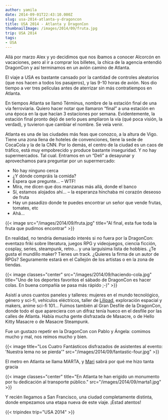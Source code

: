 ```yaml
---
author: yamila
date: 2014-09-01T22:43:10.000Z
slug: usa-2014-atlanta-y-dragoncon
title: USA 2014 - Atlanta y DragonCon
thumbnailImage: /images/2014/09/fruta.jpg
trip: USA 2014
tags:
- USA
---
```



Allá por marzo Alex y yo decidimos que nos íbamos a conocer Alcorcón en vacaciones, pero al ir a comprar los billetes, la chica de la agencia entendió DragonCon y así terminamos en un avión camino de Atlanta.

El viaje a USA es bastante cansado por la cantidad de controles aleatorios (que nos hacen a todos los pasajeros), y las 9-10 horas de avión. Nos dio tiempo a ver tres películas antes de aterrizar sin más contratiempos en Atlanta.

En tiempos Atlanta se llamó Términus, nombre de la estación final de una vía ferroviaria. Quiero hacer notar que llamaron “final” a una estación en una época en la que hacían 3 estaciones por semana. Evidentemente, la estación final pronto dejó de serlo pues ampliaron la vía (qué poca visión, la verdad), y tuvieron que cambiar el nombre. Se veía venir.

Atlanta es una de las ciudades más feas que conozco, a la altura de Vigo. Tiene una zona llena de hoteles de convenciones, tiene la sede de CocaCola y la de la CNN. Por lo demás, el centro de la ciudad es un caos de tráfico, está muy empobrecido y produce bastante inseguridad. Y no hay supermercados. Tal cual. Entramos en un “Deli” a desayunar y aprovechamos para preguntar por un supermercado:

- No hay ninguno cerca
- ¿Y dónde compráis la comida?
- Espera que pregunte... – WTF!
- Mira, me dicen que dos manzanas más allá, donde el banco
- Sí, estamos alojados ahí... – la esperanza hinchaba mi corazón deseoso de fruta
- Hay un pasadizo donde te puedes encontrar un señor que vende frutas, tomates, etc
- Ahá...

{{< image src="/images/2014/09/fruta.jpg" title="Al final, esta fue toda la fruta que pudimos encontrar" >}}

En realidad, no tendría demasiado interés si no fuera por la DragonCon: eventazo friki sobre literatura, juegos RPG y videojuegos, ciencia ficción, cosplay, series, steampunk, retro… y una larguísima lista de hobbies. ¿Te gusta el mundillo maker? Tienes un track. ¿Quieres la firma de un autor de RPGs? Seguramente estará en el Callejón de los artistas o en la zona de tiendas.

{{< image classes="center" src="/images/2014/09/haciendo-cola.jpg" title="Uno de los deportes favoritos el sábado de DragonCon es hacer colas. En buena compañía se pasa más rápido ;-)" >}}

Asistí a unos cuantos paneles y talleres: mujeres en el mundo tecnológico, género y sci-fi, vehículos eléctricos, taller de [Lilipad](http://lilypadarduino.org/), exploración espacial y makers, anime sci-fi 101… Fuimos también al Gran Desfile de la DragonCon, donde todo el que apareciera con un difraz tenía hueco en el desfile por las calles de Atlanta. Había mucha gente disfrazada de Masacre, o de Hello Kitty Masacre o de Masacre Steampunk.

Fue un gustazo repetir en la DragonCon con Pablo y Ángela: comimos mucho y mal, nos reímos mucho y bien.

{{< image title="Los Cuatro Fantásticos disfrazados de asistentes al evento: 'Nuestra lema no se pierda'" src="/images/2014/09/fantastic-four.jpg" >}}

El metro en Atlanta se llama MARTA, y [Mari](https://twitter.com/marta_serrano) sabrá por qué me hizo tanta gracia

{{< image classes="center" title="En Atlanta te han erigido un monumento por tu dedicación al transporte público." src="/images/2014/09/marta1.jpg" >}}

Y recién llegamos a San Francisco, una ciudad completamente distinta, donde empezamos una etapa nueva de este viaje. ¡Estad atentos!

{{< tripindex trip="USA 2014" >}}
